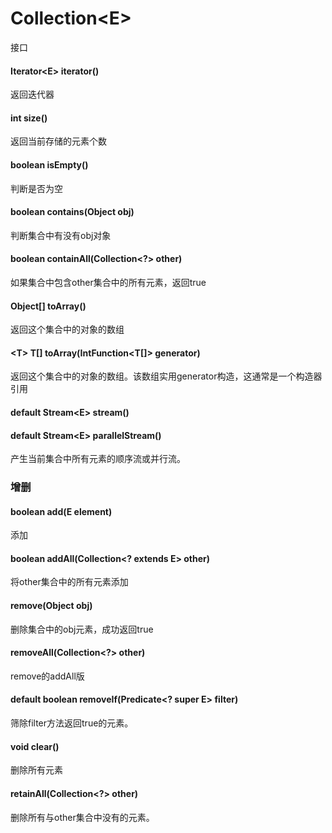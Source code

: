 # Collection\<E>
接口
#### Iterator\<E> iterator()
返回迭代器
#### int size()
返回当前存储的元素个数
#### boolean isEmpty()
判断是否为空
#### boolean contains(Object obj)
判断集合中有没有obj对象
#### boolean containAll(Collection\<?> other)
如果集合中包含other集合中的所有元素，返回true
#### Object\[] toArray()
返回这个集合中的对象的数组
#### \<T> T\[] toArray(IntFunction\<T\[]> generator)
返回这个集合中的对象的数组。该数组实用generator构造，这通常是一个构造器引用
#### default Stream\<E> stream()
#### default Stream\<E> parallelStream()
产生当前集合中所有元素的顺序流或并行流。
### 增删
#### boolean add(E element)
添加
#### boolean addAll(Collection\<? extends E> other)
将other集合中的所有元素添加
#### remove(Object obj)
删除集合中的obj元素，成功返回true
#### removeAll(Collection\<?> other)
remove的addAll版
#### default boolean removeIf(Predicate\<? super E> filter)
筛除filter方法返回true的元素。
#### void clear()
删除所有元素
#### retainAll(Collection\<?> other)
删除所有与other集合中没有的元素。
